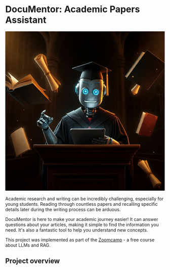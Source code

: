 # DocuMentor: Academic Papers Assistant

![](images/Documentor.jfif)


Academic research and writing can be incredibly challenging, especially for young students. Reading through countless papers and recalling specific details later during the writing process can be arduous.

DocuMentor is here to make your academic journey easier! It can answer questions about your articles, making it simple to find the information you need. It's also a fantastic tool to help you understand new concepts.

This project was implemented as part of the [Zoomcamp](https://github.com/DataTalksClub/llm-zoomcamp) - a free course about LLMs and RAG. 

## Project overview


